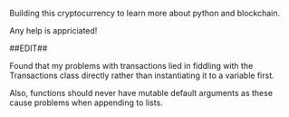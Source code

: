 Building this cryptocurrency to learn more about python and blockchain.

Any help is appriciated!

##EDIT##

Found that my problems with transactions lied in fiddling with the Transactions class directly rather than instantiating it to a variable first.

Also, functions should never have mutable default arguments as these cause problems when appending to lists.
